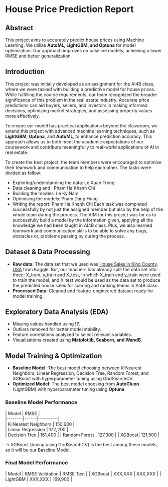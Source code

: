 # House Price Prediction Report

## Abstract
This project aims to accurately predict house prices using Machine Learning. We utilize **AutoML, LightGBM, and Optuna** for model optimization. Our approach improves on baseline models, achieving a lower RMSE and better generalization.

## Introduction
This project was initially developed as an assignment for the AI4B class, where we were tasked with building a predictive model for house prices. While fulfilling the course requirements, our team recognized the broader significance of this problem in the real estate industry. Accurate price predictions can aid buyers, sellers, and investors in making informed decisions, optimizing market strategies, and assessing property values more effectively.

To ensure our model has practical applications beyond the classroom, we extend this project with advanced machine learning techniques, such as **LightGBM**, **Optuna**, and **AutoML**, to enhance prediction accuracy. This approach allows us to both meet the academic expectations of our coursework and contribute meaningfully to real-world applications of AI in real estate. 

To create the best project, the team members were encouraged to optimise their teamwork and communication to help each other. The tasks were divided as follow:
- Exploring/understanding the data: Le Xuan Trong
- Data cleaning and : Pham Ha Khanh Chi
- Building the models: Le Ky Nam
- Optimising the models: Pham Dang Hung
- Writing the report: Pham Ha Khanh Chi 
Each task was completed successfully by not just the assigned member but also by the help of the whole team during the process.
The AIM for this project was for us to successfully build a model by the information given, applying all the knowledge we had been taught in AI4B class. Plus, we also learned teamwork and communication skills to be able to solve any bugs, obstacles or, problems passing by during the process.

## Dataset & Data Processing
- **Raw data**: The data set that we used was [House Sales in King County, USA](https://www.kaggle.com/datasets/harlfoxem/housesalesprediction) from Kaggle. But, our teachers had already split the data set into three: X_train, y_train and X_test, in which X_train and y_train were used to train the model, and X_test would be used as the data set to produce the predicted house sales for scoring and ranking teams in AI4B class.
-  **Processed Data**: Cleaned and feature-engineered dataset ready for model training.

## Exploratory Data Analysis (EDA)
- Missing values handled using **!?**.
- Outliers removed for better model stability.
- Feature correlations analyzed to select relevant variables.
- Visualizations created using **Matplotlib, Seaborn, and WandB**.

## Model Training & Optimization
- **Baseline Model**: The best model choosing between K-Nearest Neighbors, Linear Regression, Decision Tree, Random Forest, and XGBoost with hyperparameter tuning using GridSearchCV.
- **Optimized Model**: The best model choosing from **AutoGluon** (LightGBM) with hyperparameter tuning using **Optuna**.

### Baseline Model Performance
| Model | RMSE |   
|--------|------|----------|  
| K-Nearest Neighbors | 150,600 |  
| Linear Regression | 172,200 |   
| Decision Tree | 161,400 | 
| Random Forest | 127,300 | 
| XGBoost| 121,500 | 

-> XGBoost (tuning using GridSearchCV) is the best among these models, so it will be our Baseline Model.

### Final Model Performance
| Model | RMSE Validation | RMSE Test | 
| XGBoost | XXX,XXX | XXX,XXX | 
| LightGBM | XXX,XXX | 169,900 |  

